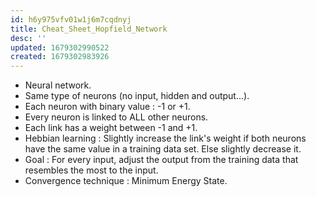 ```yaml
---
id: h6y975vfv01w1j6m7cqdnyj
title: Cheat_Sheet_Hopfield_Network
desc: ''
updated: 1679302990522
created: 1679302983926
---
```

- Neural network.
- Same type of neurons (no input, hidden and output...).
- Each neuron with binary value : -1 or +1.
- Every neuron is linked to ALL other neurons.
- Each link has a weight between -1 and +1.
- Hebbian learning : Slightly increase the link's weight if both neurons have the same value in a training data set. Else slightly decrease it. 
- Goal : For every input, adjust the output from the training data that resembles the most to the input. 
- Convergence technique : Minimum Energy State.